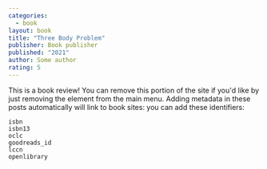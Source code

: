 ```yaml
---
categories:
  - book
layout: book
title: "Three Body Problem"
publisher: Book publisher
published: "2021"
author: Some author
rating: 5
---
```


This is a book review! You can remove
this portion of the site if you'd like
by just removing the element from the main
menu. Adding metadata in these posts automatically
will link to book sites: you can add these
identifiers:

```
isbn
isbn13
oclc
goodreads_id
lccn
openlibrary
```
